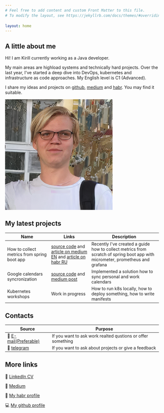 ```yaml
---
# Feel free to add content and custom Front Matter to this file.
# To modify the layout, see https://jekyllrb.com/docs/themes/#overriding-theme-defaults

layout: home
---
```

## __A little about me__

Hi! I am Kirill currently working as a Java developer.

My main areas are highload systems and technically hard projects. Over the last year, I've started a deep dive into DevOps, kubernetes and infrastructure as code approaches. My English level is C1 (Advanced).

I share my ideas and projects on [github](https://github.com/Kirya522), [medium](https://kirya522.medium.com/) and [habr](https://habr.com/ru/users/kirya522/). You may find it suitable.

<img src="img/me.png">

## My latest projects

| Name | Links | Description |
|-------|--------|---------|
| How to collect metrics from spring boot app | [source code](https://github.com/Kirya522/medium-posts/tree/main/java/spring-metrics ) and [article on medium EN](https://kirya522.medium.com/how-to-collect-metrics-from-spring-boot-application-with-micrometer-prometheus-and-grafana-full-82d87fb7a2ec) and [article on habr RU](https://habr.com/ru/post/548700/) | Recently I've created a guide how to collect metrics from scratch of spring boot app with micrometer, prometheus and grafana |
| Google calendars syncronization | [source code](https://github.com/Kirya522/calendar-syncer) and [medium post](https://kirya522.medium.com/google-calendars-synchronization-c0e1971dbb49) | Implemented a solution how to sync personal and work calendars |
| Kubernetes workshops| Work in progress | How to run k8s locally, how to deploy something, how to write manifests |

## Contacts

| Source | Purpose |
|-------|--------|
| :e-mail: [E-mail(Preferable)](mailto:kirya522@gmail.com)  | If you want to ask work realted qustions or offer something  |
| :briefcase: [telegram](https://t.me/kirill_grischuk) | If you want to ask about projects or give a feedback |

## More links

:bell: [LinkedIn CV](https://www.linkedin.com/in/kirill-grischuk/)

:dart: [Medium](https://kirya522.medium.com/)

:paperclip: [My habr profile](https://habr.com/ru/users/kirya522/)

:computer: [My github profile](https://github.com/Kirya522)
